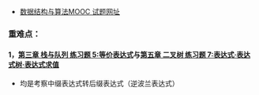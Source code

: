 * [数据结构与算法MOOC 试题网址](http://dsalgo.openjudge.cn/)

### 重难点：
#### 1，[第三章 栈与队列 练习题 5:等价表达式](https://github.com/xiean927/code/blob/master/%E7%99%BE%E7%BB%83/%E6%95%B0%E6%8D%AE%E7%BB%93%E6%9E%84%E4%B8%8E%E7%AE%97%E6%B3%95MOOC/%E7%AC%AC%E4%B8%89%E7%AB%A0%20%E6%A0%88%E4%B8%8E%E9%98%9F%E5%88%97%20%E7%BB%83%E4%B9%A0%E9%A2%98/5:%E7%AD%89%E4%BB%B7%E8%A1%A8%E8%BE%BE%E5%BC%8F(%E5%BE%97%E6%8E%8C%E6%8F%A1%E6%80%9D%E8%B7%AF).md)与[第五章 二叉树 练习题 7:表达式·表达式树·表达式求值](https://github.com/xiean927/code/blob/master/%E7%99%BE%E7%BB%83/%E6%95%B0%E6%8D%AE%E7%BB%93%E6%9E%84%E4%B8%8E%E7%AE%97%E6%B3%95MOOC/%E7%AC%AC%E4%BA%94%E7%AB%A0%20%E4%BA%8C%E5%8F%89%E6%A0%91%20%E7%BB%83%E4%B9%A0%E9%A2%98/7:%E8%A1%A8%E8%BE%BE%E5%BC%8F%C2%B7%E8%A1%A8%E8%BE%BE%E5%BC%8F%E6%A0%91%C2%B7%E8%A1%A8%E8%BE%BE%E5%BC%8F%E6%B1%82%E5%80%BC.md)
* 均是考察中缀表达式转后缀表达式（逆波兰表达式）


